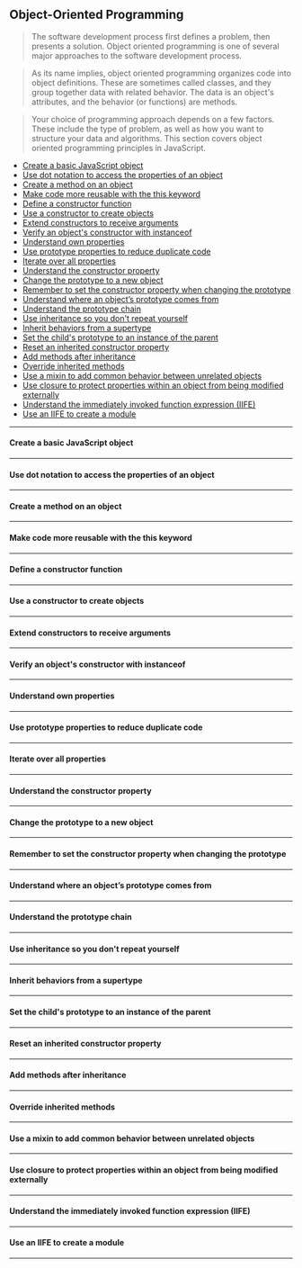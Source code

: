 ## Object-Oriented Programming

> The software development process first defines a problem, then presents a solution. Object oriented programming is one of several major approaches to the software development process.

> As its name implies, object oriented programming organizes code into object definitions. These are sometimes called classes, and they group together data with related behavior. The data is an object's attributes, and the behavior (or functions) are methods.

> Your choice of programming approach depends on a few factors. These include the type of problem, as well as how you want to structure your data and algorithms. This section covers object oriented programming principles in JavaScript.

- [Create a basic JavaScript object][1]
- [Use dot notation to access the properties of an object][2]
- [Create a method on an object][3]
- [Make code more reusable with the this keyword][4]
- [Define a constructor function][5]
- [Use a constructor to create objects][6]
- [Extend constructors to receive arguments][7]
- [Verify an object's constructor with instanceof][8]
- [Understand own properties][9]
- [Use prototype properties to reduce duplicate code][10]
- [Iterate over all properties][11]
- [Understand the constructor property][12]
- [Change the prototype to a new object][13]
- [Remember to set the constructor property when changing the prototype][14]
- [Understand where an object’s prototype comes from][15]
- [Understand the prototype chain][16]
- [Use inheritance so you don't repeat yourself][17]
- [Inherit behaviors from a supertype][18]
- [Set the child's prototype to an instance of the parent][19]
- [Reset an inherited constructor property][20]
- [Add methods after inheritance][21]
- [Override inherited methods][22]
- [Use a mixin to add common behavior between unrelated objects][23]
- [Use closure to protect properties within an object from being modified externally][24]
- [Understand the immediately invoked function expression (IIFE)][25]
- [Use an IIFE to create a module][1]

----

#### Create a basic JavaScript object

----

#### Use dot notation to access the properties of an object

----

#### Create a method on an object

----

#### Make code more reusable with the this keyword

----

#### Define a constructor function

----

#### Use a constructor to create objects

----

#### Extend constructors to receive arguments

----

#### Verify an object's constructor with instanceof

----

#### Understand own properties

----

#### Use prototype properties to reduce duplicate code

----

#### Iterate over all properties

----

#### Understand the constructor property

----

#### Change the prototype to a new object

----

#### Remember to set the constructor property when changing the prototype

----

#### Understand where an object’s prototype comes from

----

#### Understand the prototype chain

----

#### Use inheritance so you don't repeat yourself

----

#### Inherit behaviors from a supertype

----

#### Set the child's prototype to an instance of the parent

----

#### Reset an inherited constructor property

----

#### Add methods after inheritance

----

#### Override inherited methods

----

#### Use a mixin to add common behavior between unrelated objects

----

#### Use closure to protect properties within an object from being modified externally

----

#### Understand the immediately invoked function expression (IIFE)

----

#### Use an IIFE to create a module

----

[1]: #create-a-basic-javascript-object
[2]: #use-dot-notation-to-access-the-properties-of-an-object
[3]: #create-a-method-on-an-object
[4]: #make-code-more-reusable-with-the-this-keyword
[5]: #define-a-constructor-function
[6]: #use-a-constructor-to-create-objects
[7]: #extend-constructors-to-receive-arguments
[8]: #verify-an-objects-constructor-with-instanceof
[9]: #understand-own-properties
[10]: #use-prototype-properties-to-reduce-duplicate-code
[11]: #iterate-over-all-properties
[12]: #understand-the-constructor-property
[13]: #change-the-prototype-to-a-new-object
[14]: #remember-to-set-the-constructor-property-when-changing-the-prototype
[15]: #understand-where-an-objects-prototype-comes-from
[16]: #understand-the-prototype-chain
[17]: #use-inheritance-so-you-dont-repeat-yourself
[18]: #inherit-behaviors-from-a-supertype
[19]: #set-the-childs-prototype-to-an-instance-of-the-parent
[20]: #reset-an-inherited-constructor-property
[21]: #add-methods-after-inheritance
[22]: #override-inherited-methods
[23]: #use-a-mixin-to-add-common-behavior-between-unrelated-objects
[24]: #use-closure-to-protect-properties-within-an-object-from-being-modified-externally
[25]: #understand-the-immediately-invoked-function-expression-(iife)
[26]: #use-an-iife-to-create-a-module
